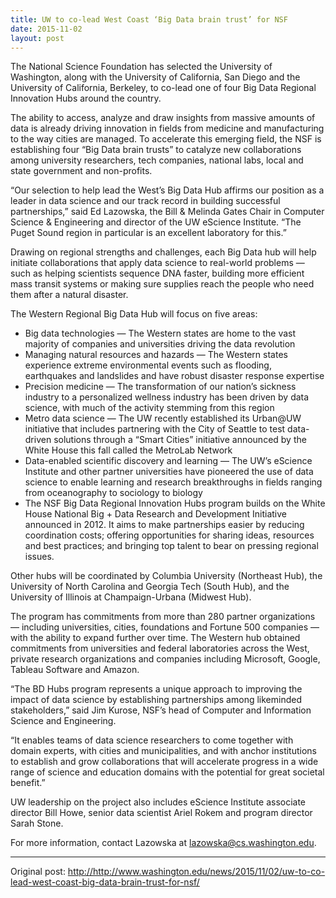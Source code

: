 ```yaml
---
title: UW to co-lead West Coast ‘Big Data brain trust’ for NSF
date: 2015-11-02
layout: post
---
```


The National Science Foundation has selected the University of Washington, along with the University of California, San Diego and the University of California, Berkeley, to co-lead one of four Big Data Regional Innovation Hubs around the country.

The ability to access, analyze and draw insights from massive amounts of data is already driving innovation in fields from medicine and manufacturing to the way cities are managed. To accelerate this emerging field, the NSF is establishing four “Big Data brain trusts” to catalyze new collaborations among university researchers, tech companies, national labs, local and state government and non-profits.

“Our selection to help lead the West’s Big Data Hub affirms our position as a leader in data science and our track record in building successful partnerships,” said Ed Lazowska, the Bill & Melinda Gates Chair in Computer Science & Engineering and director of the UW eScience Institute. “The Puget Sound region in particular is an excellent laboratory for this.”

Drawing on regional strengths and challenges, each Big Data hub will help initiate collaborations that apply data science to real-world problems — such as helping scientists sequence DNA faster, building more efficient mass transit systems or making sure supplies reach the people who need them after a natural disaster.

The Western Regional Big Data Hub will focus on five areas:

+ Big data technologies — The Western states are home to the vast majority of companies and universities driving the data revolution
+ Managing natural resources and hazards — The Western states experience extreme environmental events such as flooding, earthquakes and landslides and have robust disaster response expertise
+ Precision medicine — The transformation of our nation’s sickness industry to a personalized wellness industry has been driven by data science, with much of the activity stemming from this region
+ Metro data science — The UW recently established its Urban@UW initiative that includes partnering with the City of Seattle to test data-driven solutions through a “Smart Cities” initiative announced by the White House this fall called the MetroLab Network
+ Data-enabled scientific discovery and learning — The UW’s eScience Institute and other partner universities have pioneered the use of data science to enable learning and research breakthroughs in fields ranging from oceanography to sociology to biology
+ The NSF Big Data Regional Innovation Hubs program builds on the White House National Big + Data Research and Development Initiative announced in 2012. It aims to make partnerships easier by reducing coordination costs; offering opportunities for sharing ideas, resources and best practices; and bringing top talent to bear on pressing regional issues.

Other hubs will be coordinated by Columbia University (Northeast Hub), the University of North Carolina and Georgia Tech (South Hub), and the University of Illinois at Champaign-Urbana (Midwest Hub).

The program has commitments from more than 280 partner organizations — including universities, cities, foundations and Fortune 500 companies — with the ability to expand further over time. The Western hub obtained commitments from universities and federal laboratories across the West, private research organizations and companies including Microsoft, Google, Tableau Software and Amazon.

“The BD Hubs program represents a unique approach to improving the impact of data science by establishing partnerships among likeminded stakeholders,” said Jim Kurose, NSF’s head of Computer and Information Science and Engineering.

“It enables teams of data science researchers to come together with domain experts, with cities and municipalities, and with anchor institutions to establish and grow collaborations that will accelerate progress in a wide range of science and education domains with the potential for great societal benefit.”

UW leadership on the project also includes eScience Institute associate director Bill Howe, senior data scientist Ariel Rokem and program director Sarah Stone.

For more information, contact Lazowska at lazowska@cs.washington.edu.

****
Original post: <http://http://www.washington.edu/news/2015/11/02/uw-to-co-lead-west-coast-big-data-brain-trust-for-nsf/>
